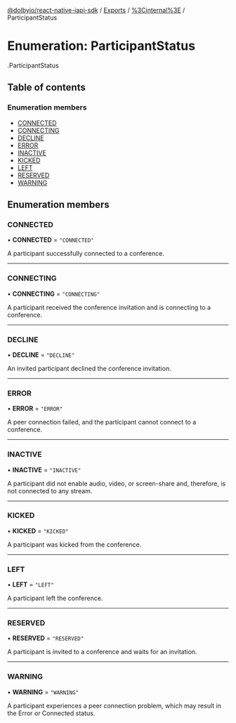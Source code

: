 [@dolbyio/react-native-iapi-sdk](../README.md) / [Exports](../modules.md) / [%3Cinternal%3E](../modules/_internal_.md) / ParticipantStatus

# Enumeration: ParticipantStatus

[<internal>](../modules/_internal_.md).ParticipantStatus

## Table of contents

### Enumeration members

- [CONNECTED](_internal_.ParticipantStatus.md#connected)
- [CONNECTING](_internal_.ParticipantStatus.md#connecting)
- [DECLINE](_internal_.ParticipantStatus.md#decline)
- [ERROR](_internal_.ParticipantStatus.md#error)
- [INACTIVE](_internal_.ParticipantStatus.md#inactive)
- [KICKED](_internal_.ParticipantStatus.md#kicked)
- [LEFT](_internal_.ParticipantStatus.md#left)
- [RESERVED](_internal_.ParticipantStatus.md#reserved)
- [WARNING](_internal_.ParticipantStatus.md#warning)

## Enumeration members

### CONNECTED

• **CONNECTED** = `"CONNECTED"`

A participant successfully connected to a conference.

___

### CONNECTING

• **CONNECTING** = `"CONNECTING"`

A participant received the conference invitation and is connecting to a conference.

___

### DECLINE

• **DECLINE** = `"DECLINE"`

An invited participant declined the conference invitation.

___

### ERROR

• **ERROR** = `"ERROR"`

A peer connection failed, and the participant cannot connect to a conference.

___

### INACTIVE

• **INACTIVE** = `"INACTIVE"`

A participant did not enable audio, video, or screen-share and, therefore, is not connected to any stream.

___

### KICKED

• **KICKED** = `"KICKED"`

A participant was kicked from the conference.

___

### LEFT

• **LEFT** = `"LEFT"`

A participant left the conference.

___

### RESERVED

• **RESERVED** = `"RESERVED"`

A participant is invited to a conference and waits for an invitation.

___

### WARNING

• **WARNING** = `"WARNING"`

A participant experiences a peer connection problem, which may result in the Error or Connected status.
